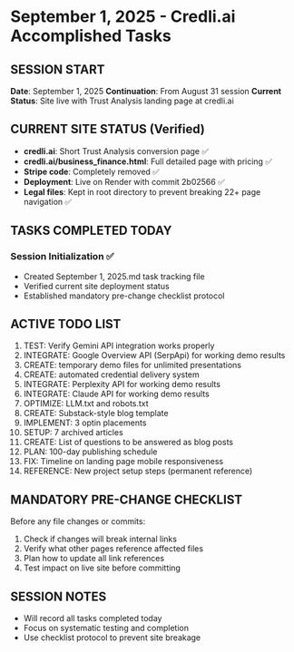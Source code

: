 # September 1, 2025 - Credli.ai Accomplished Tasks

## SESSION START
**Date**: September 1, 2025
**Continuation**: From August 31 session
**Current Status**: Site live with Trust Analysis landing page at credli.ai

## CURRENT SITE STATUS (Verified)
- **credli.ai**: Short Trust Analysis conversion page ✅
- **credli.ai/business_finance.html**: Full detailed page with pricing ✅  
- **Stripe code**: Completely removed ✅
- **Deployment**: Live on Render with commit 2b02566 ✅
- **Legal files**: Kept in root directory to prevent breaking 22+ page navigation ✅

## TASKS COMPLETED TODAY

### Session Initialization ✅
- Created September 1, 2025.md task tracking file
- Verified current site deployment status
- Established mandatory pre-change checklist protocol

## ACTIVE TODO LIST

1. TEST: Verify Gemini API integration works properly
2. INTEGRATE: Google Overview API (SerpApi) for working demo results
3. CREATE: temporary demo files for unlimited presentations
4. CREATE: automated credential delivery system
5. INTEGRATE: Perplexity API for working demo results
6. INTEGRATE: Claude API for working demo results
7. OPTIMIZE: LLM.txt and robots.txt
8. CREATE: Substack-style blog template
9. IMPLEMENT: 3 optin placements
10. SETUP: 7 archived articles
11. CREATE: List of questions to be answered as blog posts
12. PLAN: 100-day publishing schedule
13. FIX: Timeline on landing page mobile responsiveness
14. REFERENCE: New project setup steps (permanent reference)

## MANDATORY PRE-CHANGE CHECKLIST
Before any file changes or commits:
1. Check if changes will break internal links
2. Verify what other pages reference affected files  
3. Plan how to update all link references
4. Test impact on live site before committing

## SESSION NOTES
- Will record all tasks completed today
- Focus on systematic testing and completion
- Use checklist protocol to prevent site breakage